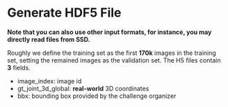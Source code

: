 # Generate HDF5 File


**Note that you can also use other input formats, for instance, you may directly read files from SSD.**

Roughly we define the training set as the first **170k** images in the training set, setting the remained images as the validation set. The H5 files contain **3** fields.

* image_index: image id
* gt_joint_3d_global: **real-world** 3D coordinates
* bbx: bounding box provided by the challenge organizer